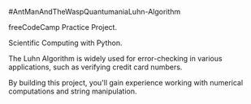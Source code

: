 #AntManAndTheWaspQuantumaniaLuhn-Algorithm


freeCodeCamp Practice Project.


Scientific Computing with Python.


The Luhn Algorithm is widely used for error-checking in various applications, such as verifying credit card numbers.

By building this project, you'll gain experience working with numerical computations and string manipulation.